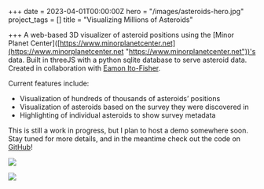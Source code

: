 +++
date = 2023-04-01T00:00:00Z
hero = "/images/asteroids-hero.jpg"
project_tags = []
title = "Visualizing Millions of Asteroids"

+++
A web-based 3D visualizer of asteroid positions using the \[Minor Planet Center\]([https://www.minorplanetcenter.net](https://www.minorplanetcenter.net "https://www.minorplanetcenter.net"))'s data. Built in threeJS with a python sqlite database to serve asteroid data. Created in collaboration with [Eamon Ito-Fisher](https://github.com/eito-fis).

Current features include: 

* Visualization of hundreds of thousands of asteroids’ positions
* Visualization of asteroids based on the survey they were discovered in
* Highlighting of individual asteroids to show survey metadata

This is still a work in progress, but I plan to host a demo somewhere soon. Stay tuned for more details, and in the meantime check out the code on [GitHub](https://github.com/olincollege/scicomp-p3-collisions-in-space)!

![](/images/asteroids-demo.jpg)

![](/images/asteroids-demo-all.jpeg)